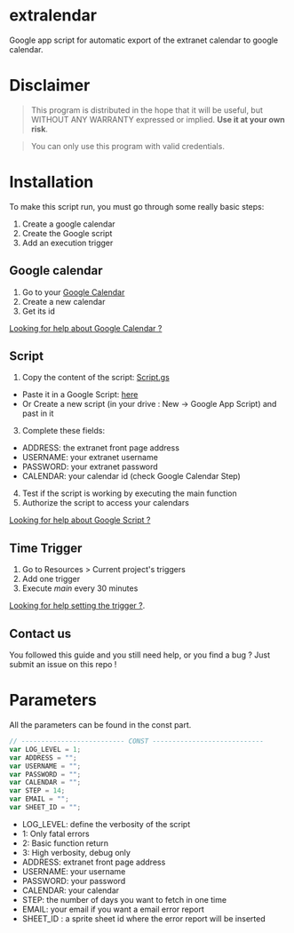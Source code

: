 extralendar
===========

Google app script for automatic export of the extranet calendar to google calendar.

# Disclaimer
> This program is distributed in the hope that it will be useful, but WITHOUT ANY WARRANTY expressed or implied. **Use it at your own risk**.

> You can only use this program with valid credentials.

# Installation

To make this script run, you must go through some really basic steps:

1. Create a google calendar
2. Create the Google script
3. Add an execution trigger


## Google calendar

1. Go to your [Google Calendar ](https://www.google.com/calendar/render)
2. Create a new calendar
3. Get its id

[Looking for help about Google Calendar ?](https://support.google.com/calendar/?hl=fr#topic=3417969)

## Script

1. Copy the content of the script: [Script.gs](https://github.com/nobe4/extralendar/blob/master/Script.gs)
 * Paste it in a Google Script: [here](https://www.google.com/script/start/)
 * Or Create a new script (in your drive : New -> Google App Script) and past in it
3. Complete these fields:
  * ADDRESS: the extranet front page address
  * USERNAME: your extranet username
  * PASSWORD: your extranet password
  * CALENDAR: your calendar id (check Google Calendar Step)
4. Test if the script is working by executing the main function
5. Authorize the script to access your calendars

[Looking for help about Google Script ?](https://developers.google.com/apps-script/overview)

## Time Trigger

1. Go to Resources > Current project's triggers
2. Add one trigger
3. Execute *main* every 30 minutes

[Looking for help setting the trigger ?](https://developers.google.com/apps-script/guides/triggers/installable?hl=de#managing_triggers_manually).

## Contact us

You followed this guide and you still need help, or you find a bug ?
Just submit an issue on this repo !

# Parameters

All the parameters can be found in the const part.
``` javascript
// -------------------------- CONST ----------------------------
var LOG_LEVEL = 1;
var ADDRESS = "";
var USERNAME = "";
var PASSWORD = "";
var CALENDAR = "";
var STEP = 14;
var EMAIL = "";
var SHEET_ID = "";
```

* LOG_LEVEL: define the verbosity of the script
 * 1: Only fatal errors
 * 2: Basic function return
 * 3: High verbosity, debug only
* ADDRESS: extranet front page address
* USERNAME: your username
* PASSWORD: your password
* CALENDAR: your calendar
* STEP: the number of days you want to fetch in one time
* EMAIL: your email if you want a email error report
* SHEET_ID : a sprite sheet id where the error report will be inserted
